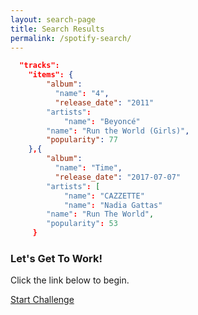 ```yaml
---
layout: search-page
title: Search Results
permalink: /spotify-search/
---
```


```json
  "tracks": 
    "items": {
        "album":
          "name": "4",
          "release_date": "2011"
        "artists": 
            "name": "Beyoncé"
        "name": "Run the World (Girls)",
        "popularity": 77
    },{
        "album": 
          "name": "Time",
          "release_date": "2017-07-07"
        "artists": [
            "name": "CAZZETTE"
            "name": "Nadia Gattas"
        "name": "Run The World",
        "popularity": 53
     }
```

### Let's Get To Work!

Click the link below to begin. 

<a href="http://localhost:8888/" target="_blank">Start Challenge</a>